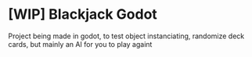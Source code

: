 # [WIP] Blackjack Godot

Project being made in godot, to test object instanciating, randomize deck cards, but mainly an AI for you to play againt
